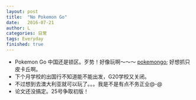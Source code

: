 ```yaml
---
layout: post
title:  "No Pokemon Go"
date:   2016-07-21
author: L
categories: 日常
tags: Everyday
finished: true
---
```


- Pokemon Go 中国还是锁区。歹势！好像玩啊～～～
    [pokemongo](http://uploads.yeyoujia.com/cms/images/2016/07/13/5785b2342bc1d198684736.png);
    好想抓只皮卡丘啊。
- 下个月学校的出国行不知道能不能出发，G20学校又关闭。
- 不过想到去澳大利亚就可以玩了。。。我是不是有点不务正业@-@   
- 论文还没搞定。25号争取初版！
